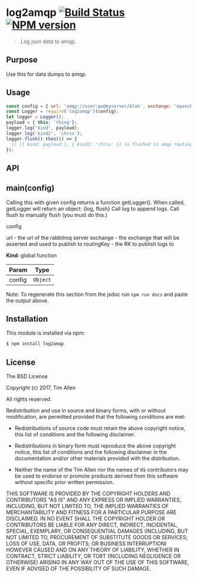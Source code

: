 # log2amqp [![Build Status](https://secure.travis-ci.org/noblesamurai/node-log2amqp.png?branch=master)](http://travis-ci.org/noblesamurai/node-log2amqp) [![NPM version](https://badge-me.herokuapp.com/api/npm/log2amqp.png)](http://badges.enytc.com/for/npm/log2amqp)

> Log json data to amqp.

## Purpose

Use this for data dumps to amqp.

## Usage

```js
const config = { url: 'amqp://user:pw@myserver/blah', exchange: 'myexchange', routingKey: 'keyToRouteTo' };
const Logger = require('log2amqp')(config);
let logger = Logger();
payload = { this: 'thing'};
logger.log('kind', payload);
logger.log('kind2', 'chris');
logger.flush().then(() => {
  // [{ kind: payload }, { kind2: 'chris' }] is flushed to amqp routingKey
});
```

## API
<a name="main"></a>

## main(config)
Calling this with given config returns a function getLogger().
When called, getLogger will return an object:
{log, flush}
Call log to append logs.
Call flush to manually flush (you must do this.)

config

url - the url of the rabbitmq server
exchange - the exchange that will be asserted and used to publish to
routingKey - the RK to publish logs to

**Kind**: global function

| Param | Type |
| --- | --- |
| config | <code>Object</code> |

Note: To regenerate this section from the jsdoc run `npm run docs` and paste
the output above.

## Installation

This module is installed via npm:

``` bash
$ npm install log2amqp
```
## License

The BSD License

Copyright (c) 2017, Tim Allen

All rights reserved.

Redistribution and use in source and binary forms, with or without modification,
are permitted provided that the following conditions are met:

* Redistributions of source code must retain the above copyright notice, this
  list of conditions and the following disclaimer.

* Redistributions in binary form must reproduce the above copyright notice, this
  list of conditions and the following disclaimer in the documentation and/or
  other materials provided with the distribution.

* Neither the name of the Tim Allen nor the names of its
  contributors may be used to endorse or promote products derived from
  this software without specific prior written permission.

THIS SOFTWARE IS PROVIDED BY THE COPYRIGHT HOLDERS AND CONTRIBUTORS "AS IS" AND
ANY EXPRESS OR IMPLIED WARRANTIES, INCLUDING, BUT NOT LIMITED TO, THE IMPLIED
WARRANTIES OF MERCHANTABILITY AND FITNESS FOR A PARTICULAR PURPOSE ARE
DISCLAIMED. IN NO EVENT SHALL THE COPYRIGHT HOLDER OR CONTRIBUTORS BE LIABLE FOR
ANY DIRECT, INDIRECT, INCIDENTAL, SPECIAL, EXEMPLARY, OR CONSEQUENTIAL DAMAGES
(INCLUDING, BUT NOT LIMITED TO, PROCUREMENT OF SUBSTITUTE GOODS OR SERVICES;
LOSS OF USE, DATA, OR PROFITS; OR BUSINESS INTERRUPTION) HOWEVER CAUSED AND ON
ANY THEORY OF LIABILITY, WHETHER IN CONTRACT, STRICT LIABILITY, OR TORT
(INCLUDING NEGLIGENCE OR OTHERWISE) ARISING IN ANY WAY OUT OF THE USE OF THIS
SOFTWARE, EVEN IF ADVISED OF THE POSSIBILITY OF SUCH DAMAGE.

